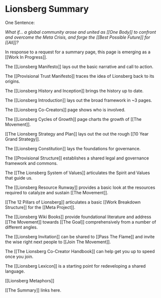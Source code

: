 # Lionsberg Summary 

One Sentence: 

*What if... a global community arose and united as [[One Body]] to confront and overcome the Meta Crisis, and forge the [[Best Possible Future]] for [[All]]?*  

In response to a request for a summary page, this page is emerging as a [[Work In Progress]].  

The [[Lionsberg Manifesto]] lays out the basic narrative and call to action. 

The [[Provisional Trust Manifesto]] traces the idea of Lionsberg back to its origins. 

The [[Lionsberg History and Inception]] brings the history up to date. 

The [[Lionsberg Introduction]] lays out the broad framework in ~3 pages. 

The [[Lionsberg Co-Creators]] page shows who is involved. 

The [[Lionsberg Cycles of Growth]] page charts the growth of [[The Movement]].  

[[The Lionsberg Strategy and Plan]] lays out the out the rough [[10 Year Grand Strategy]].   

The [[Lionsberg Constitution]] lays the foundations for governance.   

The [[Provisional Structure]] establishes a shared legal and governance framework and commons.  

The [[The Lionsberg System of Values]] articulates the Spirit and Values that guide us.  

The [[Lionsberg Resource Runway]] provides a basic look at the resources required to catalyze and sustain [[The Movement]].  

[[The 12 Pillars of Lionsberg]] articulates a basic [[Work Breakdown Structure]] for the [[Meta Project]].  

The [[Lionsberg Wiki Books]] provide foundational literature and address [[The Movement]] towards [[The Goal]] comprehensively from a number of different angles. 

The [[Lionsberg Invitation]] can be shared to [[Pass The Flame]] and invite the wise right next people to [[Join The Movement]]. 

The [[The Lionsberg Co-Creator Handbook]] can help get you up to speed once you join. 

The [[Lionsberg Lexicon]] is a starting point for redeveloping a shared language.  

[[Lionsberg Metaphors]] 

[[The Summary]] links here. 
